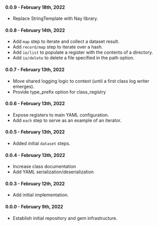 #### 0.0.9 - February 18th, 2022

* Replace StringTemplate with Nay library.
#### 0.0.8 - February 14th, 2022

* Add `map` step to iterate and collect a dataset result.
* Add `record/map` step to iterate over a hash.
* Add `io/list` to populate a register with the contents of a directory.
* Add `io/delete` to delete a file specified in the path option.
#### 0.0.7 - February 13th, 2022

* Move shared logging logic to context (until a first class log writer emerges).
* Provide type_prefix option for class_registry

#### 0.0.6 - February 13th, 2022

* Expose registers to main YAML configuration.
* Add `each` step to serve as an example of an iterator.

#### 0.0.5 - February 13th, 2022

* Added initial `dataset` steps.

#### 0.0.4 - February 13th, 2022

* Increase class documentation
* Add YAML serialization/deserialization

#### 0.0.3 - February 12th, 2022

* Add initial implementation.

#### 0.0.0 - February 9th, 2022

* Establish initial repository and gem infrastructure.
